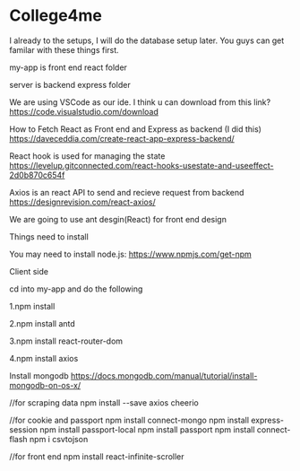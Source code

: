 # College4me
I already to the setups, I will do the database setup later. You guys can get familar with these things first.

my-app is front end react folder

server is backend express folder

We are using VSCode as our ide.
I think u can download from this link?
https://code.visualstudio.com/download

How to Fetch React as Front end and Express as backend (I did this)
https://daveceddia.com/create-react-app-express-backend/

React hook is used for managing the state
https://levelup.gitconnected.com/react-hooks-usestate-and-useeffect-2d0b870c654f

Axios is an react API to send and recieve request from backend
https://designrevision.com/react-axios/

We are going to use ant desgin(React) for front end design


Things need to install

You may need to install node.js:
https://www.npmjs.com/get-npm

Client side

cd into my-app and do the following

1.npm install

2.npm install antd

3.npm install react-router-dom

4.npm install axios

Install mongodb
https://docs.mongodb.com/manual/tutorial/install-mongodb-on-os-x/


//for scraping data
npm install --save axios cheerio

//for cookie and passport 
npm install connect-mongo
npm install express-session
npm install passport-local
npm install passport
npm install connect-flash
npm i csvtojson


//for front end
npm install react-infinite-scroller